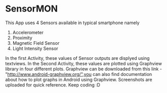 # SensorMON

This App uses 4 Sensors available in typical smartphone namely
1) Accelerometer
2) Proximity
3) Magnetic Field Sensor
4) Light Intensity Sensor

In the first Activity, these values of Sensor outputs are displyed using textviews.
In the Second Activity, these values are plotted using Graphview library in four different plots.
Graphview can be downloaded from this link -"http://www.android-graphview.org/",you can also find documentation about how to plot graphs in Android using Graphview.
Screenshots are uploaded for quick reference.
Keep coding :D

